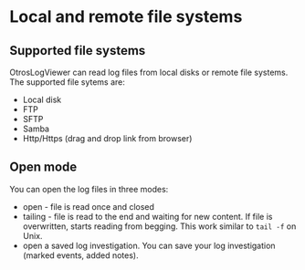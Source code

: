 # Local and remote file systems #

## Supported file systems ##

OtrosLogViewer can read log files from local disks or remote file systems. The supported file sytems are:
  * Local disk
  * FTP
  * SFTP
  * Samba
  * Http/Https (drag and drop link from browser)



## Open mode ##

You can open the log files in three modes:
  * open - file is read once and closed
  * tailing - file is read to the end and waiting for new content. If file is overwritten, starts reading from begging. This work similar to `tail -f` on Unix.
  * open a saved log investigation. You can save your log investigation  (marked events, added notes).

